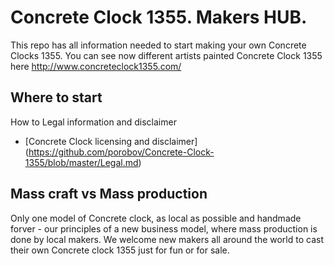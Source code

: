 # Concrete Clock 1355. Makers HUB.
This repo has all information needed to start making your own Concrete Clocks 1355. You can see now different artists painted Concrete Clock 1355 here http://www.concreteclock1355.com/

## Where to start
How to
Legal information and disclaimer

- [Concrete Clock licensing and disclaimer] (https://github.com/porobov/Concrete-Clock-1355/blob/master/Legal.md)

## Mass craft vs Mass production
Only one model of Concrete clock, as local as possible and handmade forver - our principles of a new business model, where mass production is done by local makers. We welcome new makers all around the world to cast their own Concrete clock 1355 just for fun or for sale.